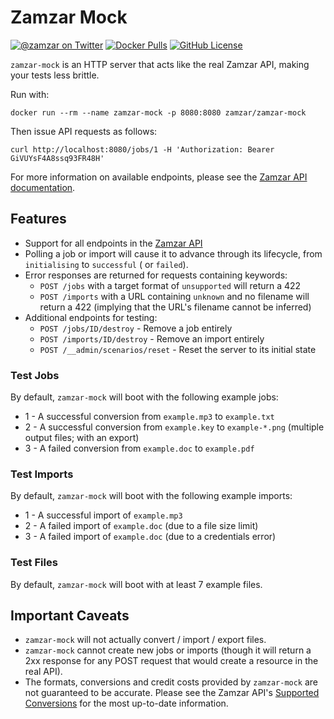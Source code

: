 # Zamzar Mock

[![@zamzar on Twitter](https://img.shields.io/badge/twitter-zamzar-blue)](https://twitter.com/zamzar)
[![Docker Pulls](https://img.shields.io/docker/pulls/zamzar/zamzar-mock)](https://hub.docker.com/r/zamzar/zamzar-mock)
[![GitHub License](https://img.shields.io/github/license/zamzar/zamzar-mock)](https://github.com/zamzar/zamzar-mock/blob/main/LICENSE)

`zamzar-mock` is an HTTP server that acts like the real Zamzar API, making your tests less brittle.

Run with:

```
docker run --rm --name zamzar-mock -p 8080:8080 zamzar/zamzar-mock
```

Then issue API requests as follows:

```
curl http://localhost:8080/jobs/1 -H 'Authorization: Bearer GiVUYsF4A8ssq93FR48H'
```

For more information on available endpoints, please see
the [Zamzar API documentation](https://developers.zamzar.com/docs).

## Features

* Support for all endpoints in the [Zamzar API](https://developers.zamzar.com/docs)
* Polling a job or import will cause it to advance through its lifecycle, from `initialising` to `successful` (
  or `failed`).
* Error responses are returned for requests containing keywords:
    * `POST /jobs` with a target format of `unsupported` will return a 422
    * `POST /imports` with a URL containing `unknown` and no filename will return a 422 (implying that the URL's
      filename cannot be inferred)
* Additional endpoints for testing:
    * `POST /jobs/ID/destroy` - Remove a job entirely
    * `POST /imports/ID/destroy` - Remove an import entirely
    * `POST /__admin/scenarios/reset` - Reset the server to its initial state

### Test Jobs

By default, `zamzar-mock` will boot with the following example jobs:

* 1 - A successful conversion from `example.mp3` to `example.txt`
* 2 - A successful conversion from `example.key` to `example-*.png` (multiple output files; with an export)
* 3 - A failed conversion from `example.doc` to `example.pdf`

### Test Imports

By default, `zamzar-mock` will boot with the following example imports:

* 1 - A successful import of `example.mp3`
* 2 - A failed import of `example.doc` (due to a file size limit)
* 3 - A failed import of `example.doc` (due to a credentials error)

### Test Files

By default, `zamzar-mock` will boot with at least 7 example files.

## Important Caveats

* `zamzar-mock` will not actually convert / import / export files.
* `zamzar-mock` cannot create new jobs or imports (though it will return a 2xx response for any POST request that would
  create a resource in the real API).
* The formats, conversions and credit costs provided by `zamzar-mock` are not guaranteed to be accurate. Please see the
  Zamzar API's [Supported Conversions](https://developers.zamzar.com/formats) for the most up-to-date information.
